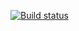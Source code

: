 [![Build status](https://ci.appveyor.com/api/projects/status/mg0y1co7qrgaxohr?svg=true)](https://ci.appveyor.com/project/proskovey/ahj_1.2)
